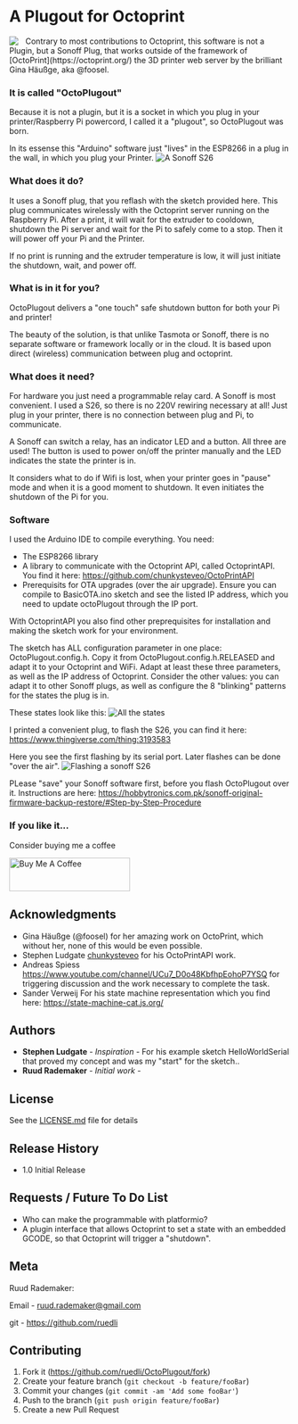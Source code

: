 # A Plugout for Octoprint
<img align="left" style="padding-right:10px;" src="https://octoprint.org/assets/img/logo.png">
Contrary to most contributions to Octoprint, this software is not a Plugin, but a Sonoff Plug, that works outside of the framework of [OctoPrint](https://octoprint.org/) the 3D printer web server by the brilliant Gina Häußge, aka @foosel.

### It is called "OctoPlugout"
Because it is not a plugin, but it is a socket in which you plug in your printer/Raspberry Pi powercord, I called it a "plugout", so OctoPlugout was born.

In its essense this "Arduino" software just "lives" in the ESP8266 in a plug in the wall, in which you plug your Printer.
![A Sonoff S26](https://github.com/ruedli/OctoPlugout/blob/master/images/SONOF%20reflashed%20working.jpg)

### What does it do?
It uses a Sonoff plug, that you reflash with the sketch provided here. This plug communicates wirelessly with the Octoprint server running on the Raspberry Pi.
After a print, it will wait for the extruder to cooldown, shutdown the Pi server and wait for the Pi to safely come to a stop. Then it will power off your Pi and the Printer.

If no print is running and the extruder temperature is low, it will just initiate the shutdown, wait, and power off.

### What is in it for you?

OctoPlugout delivers a "one touch" safe shutdown button for both your Pi and printer!

The beauty of the solution, is that unlike Tasmota or Sonoff, there is no separate software or framework locally or in the cloud. It is based upon direct (wireless) communication between plug and octoprint.

### What does it need?

For hardware you just need a programmable relay card. A Sonoff is most convenient. I used a S26, so there is no 220V rewiring necessary at all! Just plug in your printer, there is no connection between plug and Pi, to communicate.

A Sonoff can switch a relay, has an indicator LED and a button. All three are used! The button is used to power on/off the printer manually and the LED indicates the state the printer is in.

It considers what to do if Wifi is lost, when your printer goes in "pause" mode and when it is a good moment to shutdown. It even initiates the shutdown of the Pi for you.

### Software

I used the Arduino IDE to compile everything. You need:

- The ESP8266 library 
- A library to communicate with the Octoprint API, called OctoprintAPI. You find it here: https://github.com/chunkysteveo/OctoPrintAPI 
- Prerequisits for OTA upgrades (over the air upgrade). Ensure you can compile to BasicOTA.ino sketch and see the listed IP address, which you need to update octoPlugout through the IP port.

With OctoprintAPI you also find other preprequisites for installation and making the sketch work for your environment.

The sketch has ALL configuration parameter in one place: OctoPlugout.config.h. Copy it from OctoPlugout.config.h.RELEASED and adapt it to your Octoprint and WiFi. Adapt at least these three parameters, as well as the IP address of Octoprint. Consider the other values: you can adapt it to other Sonoff plugs, as well as configure the 8 "blinking" patterns for the states the plug is in.

These states look like this:
![All the states](https://github.com/ruedli/OctoPlugout/blob/master/images/All%20states.jpg) 

I printed a convenient plug, to flash the S26, you can find it here: https://www.thingiverse.com/thing:3193583

Here you see the first flashing by its serial port. Later flashes can be done "over the air".
![Flashing a sonoff S26](https://github.com/ruedli/OctoPlugout/blob/master/images/flash%20a%20S26.jpg)

PLease "save" your Sonoff software first, before you flash OctoPlugout over it. Instructions are here: https://hobbytronics.com.pk/sonoff-original-firmware-backup-restore/#Step-by-Step-Procedure 


### If you like it...

Consider buying me a coffee

<a href="https://www.buymeacoffee.com/ruedli" target="_blank"><img src="https://cdn.buymeacoffee.com/buttons/v2/default-yellow.png" alt="Buy Me A Coffee" style="height: 60px !important;width: 217px !important;" ></a>

## Acknowledgments

* Gina Häußge (@foosel) for her amazing work on OctoPrint, which without her, none of this would be even possible.
* Stephen Ludgate [chunkysteveo](https://github.com/chunkysteveo) for his OctoPrintAPI work.
* Andreas Spiess https://www.youtube.com/channel/UCu7_D0o48KbfhpEohoP7YSQ for triggering discussion and the work necessary to complete the task.
* Sander Verweij For his state machine representation which you find here: https://state-machine-cat.js.org/

## Authors

* **Stephen Ludgate** - *Inspiration* - For his example sketch HelloWorldSerial that proved my concept and was my "start" for the sketch..
* **Ruud Rademaker**  - *Initial work* - 

## License

See the [LICENSE.md](LICENSE.md) file for details


## Release History
* 1.0 Initial Release

## Requests / Future To Do List
- Who can make the programmable with platformio?
- A plugin interface that allows Octoprint to set a state with an embedded GCODE, so that Octoprint will trigger a "shutdown".

## Meta

Ruud Rademaker:

Email - ruud.rademaker@gmail.com

git - https://github.com/ruedli

## Contributing

1. Fork it (<https://github.com/ruedli/OctoPlugout/fork>)
2. Create your feature branch (`git checkout -b feature/fooBar`)
3. Commit your changes (`git commit -am 'Add some fooBar'`)
4. Push to the branch (`git push origin feature/fooBar`)
5. Create a new Pull Request
